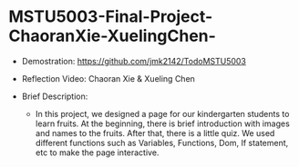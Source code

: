 # MSTU5003-Final-Project-ChaoranXie-XuelingChen-

- Demostration:
https://github.com/jmk2142/TodoMSTU5003                                   

- Reflection Video:
Chaoran Xie & Xueling Chen 	                                     
- Brief Description:

   - In this project, we designed a page for our kindergarten students to learn fruits. At the beginning, there is brief introduction with images and names to the fruits. After that, there is a little quiz. We used different functions such as Variables, Functions, Dom, If statement, etc to make the page interactive.
